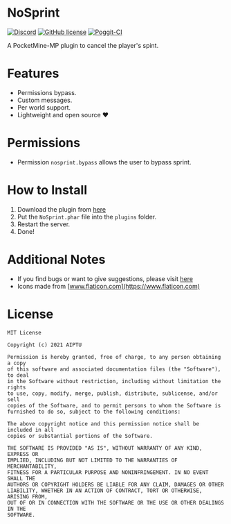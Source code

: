 # NoSprint

[![Discord](https://img.shields.io/discord/830063409000087612?color=7389D8&label=discord)](https://discord.com/invite/EggNF9hvGv)
[![GitHub license](https://img.shields.io/github/license/AIPTU/NoSprint.svg)](https://github.com/AIPTU/NoSprint/blob/master/LICENSE)
[![Poggit-CI](https://poggit.pmmp.io/ci.shield/AIPTU/NoSprint/NoSprint)](https://poggit.pmmp.io/ci/AIPTU/NoSprint/NoSprint)

A PocketMine-MP plugin to cancel the player's spint.

# Features

- Permissions bypass.
- Custom messages.
- Per world support.
- Lightweight and open source ❤️

# Permissions

- Permission `nosprint.bypass` allows the user to bypass sprint.

# How to Install

1. Download the plugin from [here](https://poggit.pmmp.io/ci/AIPTU/NoSprint)
2. Put the `NoSprint.phar` file into the `plugins` folder.
3. Restart the server.
4. Done!

# Additional Notes

- If you find bugs or want to give suggestions, please visit [here](https://github.com/AIPTU/NoSprint/issues)
- Icons made from [www.flaticon.com](https://www.flaticon.com)

# License

```
MIT License

Copyright (c) 2021 AIPTU

Permission is hereby granted, free of charge, to any person obtaining a copy
of this software and associated documentation files (the "Software"), to deal
in the Software without restriction, including without limitation the rights
to use, copy, modify, merge, publish, distribute, sublicense, and/or sell
copies of the Software, and to permit persons to whom the Software is
furnished to do so, subject to the following conditions:

The above copyright notice and this permission notice shall be included in all
copies or substantial portions of the Software.

THE SOFTWARE IS PROVIDED "AS IS", WITHOUT WARRANTY OF ANY KIND, EXPRESS OR
IMPLIED, INCLUDING BUT NOT LIMITED TO THE WARRANTIES OF MERCHANTABILITY,
FITNESS FOR A PARTICULAR PURPOSE AND NONINFRINGEMENT. IN NO EVENT SHALL THE
AUTHORS OR COPYRIGHT HOLDERS BE LIABLE FOR ANY CLAIM, DAMAGES OR OTHER
LIABILITY, WHETHER IN AN ACTION OF CONTRACT, TORT OR OTHERWISE, ARISING FROM,
OUT OF OR IN CONNECTION WITH THE SOFTWARE OR THE USE OR OTHER DEALINGS IN THE
SOFTWARE.
```
